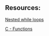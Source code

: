 ## Resources:

[Nested while loops](https://www.youtube.com/watch?v=Z3iGeQ1gIss)

[C - Functions](https://www.tutorialspoint.com/cprogramming/c_functions.htm)

